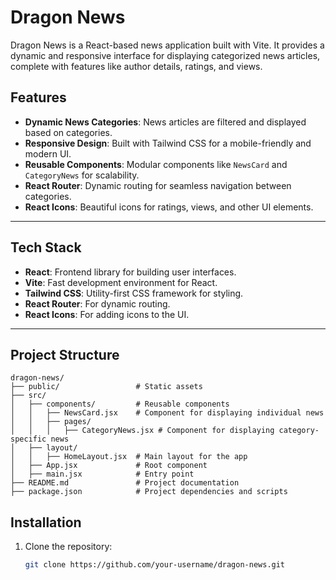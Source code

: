 # Dragon News

Dragon News is a React-based news application built with Vite. It provides a dynamic and responsive interface for displaying categorized news articles, complete with features like author details, ratings, and views.

## Features

- **Dynamic News Categories**: News articles are filtered and displayed based on categories.
- **Responsive Design**: Built with Tailwind CSS for a mobile-friendly and modern UI.
- **Reusable Components**: Modular components like `NewsCard` and `CategoryNews` for scalability.
- **React Router**: Dynamic routing for seamless navigation between categories.
- **React Icons**: Beautiful icons for ratings, views, and other UI elements.

---

## Tech Stack

- **React**: Frontend library for building user interfaces.
- **Vite**: Fast development environment for React.
- **Tailwind CSS**: Utility-first CSS framework for styling.
- **React Router**: For dynamic routing.
- **React Icons**: For adding icons to the UI.

---

## Project Structure

```
dragon-news/
├── public/                 # Static assets
├── src/
│   ├── components/         # Reusable components
│   │   ├── NewsCard.jsx    # Component for displaying individual news
│   │   ├── pages/
│   │   │   ├── CategoryNews.jsx # Component for displaying category-specific news
│   ├── layout/
│   │   ├── HomeLayout.jsx  # Main layout for the app
│   ├── App.jsx             # Root component
│   ├── main.jsx            # Entry point
├── README.md               # Project documentation
├── package.json            # Project dependencies and scripts
```

## Installation

1. Clone the repository:
   ```bash
   git clone https://github.com/your-username/dragon-news.git
   ```
